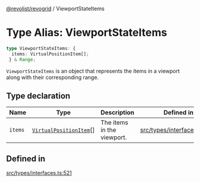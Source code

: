 [@revolist/revogrid](README.md) / ViewportStateItems

# Type Alias: ViewportStateItems

```ts
type ViewportStateItems: {
  items: VirtualPositionItem[];
 } & Range;
```

`ViewportStateItems` is an object that represents the items in a viewport
along with their corresponding range.

## Type declaration

| Name | Type | Description | Defined in |
| ------ | ------ | ------ | ------ |
| `items` | [`VirtualPositionItem`](Interface.VirtualPositionItem.md)[] | The items in the viewport. | [src/types/interfaces.ts:525](https://github.com/revolist/revogrid/blob/78d14b7c443343ec06c8d385824462d784f2615f/src/types/interfaces.ts#L525) |

## Defined in

[src/types/interfaces.ts:521](https://github.com/revolist/revogrid/blob/78d14b7c443343ec06c8d385824462d784f2615f/src/types/interfaces.ts#L521)
